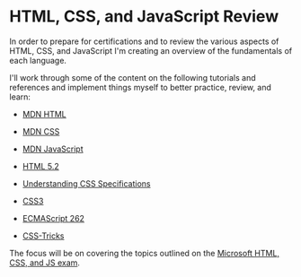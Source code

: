 # HTML, CSS, and JavaScript Review

In order to prepare for certifications and to review the various aspects of HTML, CSS, and JavaScript I'm creating an overview of the fundamentals of each language.

I'll work through some of the content on the following tutorials and references and implement things myself to better practice, review, and learn:

* [MDN HTML](https://developer.mozilla.org/en-US/docs/Web/HTML)
* [MDN CSS](https://developer.mozilla.org/en-US/docs/Web/CSS)
* [MDN JavaScript](https://developer.mozilla.org/en-US/docs/Web/JavaScript)

* [HTML 5.2](https://www.w3.org/TR/html52/)
* [Understanding CSS Specifications](https://www.w3.org/Style/CSS/read.en.html)
* [CSS3](https://developer.mozilla.org/en-US/docs/Web/CSS/CSS3)
* [ECMAScript 262](https://www.ecma-international.org/publications/standards/Ecma-262.htm)

* [CSS-Tricks](https://css-tricks.com/)

The focus will be on covering the topics outlined on the [Microsoft HTML, CSS, and JS exam](https://www.microsoft.com/en-us/learning/exam-70-480.aspx).